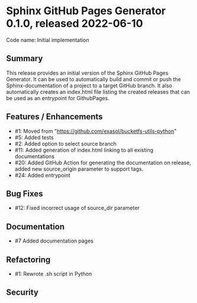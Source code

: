 # Sphinx GitHub Pages Generator 0.1.0, released 2022-06-10
Code name: Initial implementation

## Summary

This release provides an initial version of the Sphinx GitHub Pages Generator. It can be used to automatically build and commit or push the Sphinx-documentation of a project to a target GitHub branch. It also automatically creates an index.html file listing the created releases that can be used as an entrypoint for GithubPages.


## Features / Enhancements

  - #1: Moved from "https://github.com/exasol/bucketfs-utils-python"
  - #5: Added tests
  - #2: Added option to select source branch
  - #11: Added generation of index.html linking to all existing documentations
  - #20: Added GitHub Action for generating the documentation on release, added new source_origin parameter to support tags.
  - #24: Added entrypoint

## Bug Fixes

 - #12: Fixed incorrect usage of source_dir parameter
  
## Documentation

  - #7 Added documentation pages


## Refactoring

  - #1: Rewrote .sh script in Python

## Security

